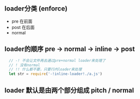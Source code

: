 ## loader分类 (enforce)
- pre 在前面
- post 在后面
- normal

## loader的顺序 pre -> normal -> inline -> post

```javascript
  // -! 不会让文件再去通过pre+normal loader来处理了
  // ! 没有normal
  // !! 什么都不要，只要行内loader来处理
  let str = require('-!inline-loader!./a.js')
```

## loader 默认是由两个部分组成 pitch / normal